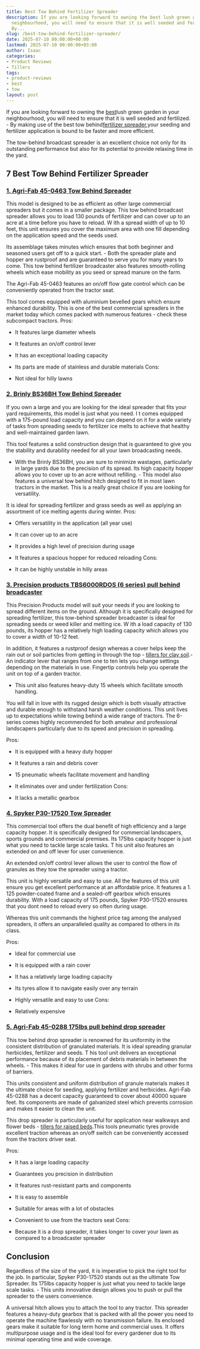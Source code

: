 ```yaml
---
title: Best Tow Behind Fertilizer Spreader
description: If you are looking forward to owning the best lush green garden in your
  neighbourhood, you will need to ensure that it is well seeded and fertilized. -
  By...
slug: /best-tow-behind-fertilizer-spreader/
date: 2025-07-10 00:00:00+00:00
lastmod: 2025-07-10 00:00:00+03:00
author: Isaac
categories:
- Product Reviews
- Tillers
tags:
- product-reviews
- best
- tow
layout: post
---
```

If you are looking forward to owning the [best](https://pestpolicy.com/best-chipmunk-repellents/)lush green garden in your neighbourhood, you will need to ensure that it is well seeded and fertilized. - By making use of the best tow behind[fertilizer spreader](http://ijirst.org/Article.php?manuscript=IJIRSTV3I11107),your seeding and fertilizer application is bound to be faster and more efficient.

The tow-behind broadcast spreader is an excellent choice not only for its outstanding performance but also for its potential to provide relaxing time in the yard.

##  7 Best Tow Behind Fertilizer Spreader

###  [1. Agri-Fab 45-0463 Tow Behind Spreader](https://www.amazon.com/dp/B002U0KDHI/?tag=p-policy-20)

This model is designed to be as efficient as other large commercial spreaders but it comes in a smaller package. This tow behind broadcast spreader allows you to load 130 pounds of fertilizer and can cover up to an acre at a time before you have to reload. W ith a spread width of up to 10 feet, this unit ensures you cover the maximum area with one fill depending on the application speed and the seeds used.

Its assemblage takes minutes which ensures that both beginner and seasoned users get off to a quick start. - Both the spreader plate and hopper are rustproof and are guaranteed to serve you for many years to come. This tow behind fertilizer broadcaster also features smooth-rolling wheels which ease mobility as you seed or spread manure on the farm.

The Agri-Fab 45-0463 features an on/off flow gate control which can be conveniently operated from the tractor seat.

This tool comes equipped with aluminium bevelled gears which ensure enhanced durability. This is one of the best commercial spreaders in the market today which comes packed with numerous features - check these subcompact tractors.
Pros:

- It features large diameter wheels

- It features an on/off control lever

- It has an exceptional loading capacity

- Its parts are made of stainless and durable materials Cons:

- Not ideal for hilly lawns

###  [2. Brinly BS36BH Tow Behind Spreader](https://www.amazon.com/dp/B002U0KDHI/?tag=p-policy-20)

If you own a large and you are looking for the ideal spreader that fits your yard requirements, this model is just what you need. I t comes equipped with a 175-pound load capacity and you can depend on it for a wide variety of tasks from spreading seeds to fertilizer ice melts to achieve that healthy and well-maintained garden lawn.

This tool features a solid construction design that is guaranteed to give you the stability and durability needed for all your lawn broadcasting needs.

- With the Brinly BS36BH, you are sure to minimize wastages, particularly in large yards due to the precision of its spread. Its high capacity hopper allows you to cover up to an acre without refilling. - This model also features a universal tow behind hitch designed to fit in most lawn tractors in the market. This is a really great choice if you are looking for versatility.

It is ideal for spreading fertilizer and grass seeds as well as applying an assortment of ice melting agents during winter.
Pros:

- Offers versatility in the application (all year use)

- It can cover up to an acre

- It provides a high level of precision during usage

- It features a spacious hopper for reduced reloading Cons:

- It can be highly unstable in hilly areas

###  [3. Precision products TBS6000RDOS (6 series) pull behind broadcaster](https://www.amazon.com/dp/B000PSUS0Y/?tag=p-policy-20)

This Precision Products model will suit your needs if you are looking to spread different items on the ground. Although it is specifically designed for spreading fertilizer, this tow-behind spreader broadcaster is ideal for spreading seeds or weed killer and melting ice. W ith a load capacity of 130 pounds, its hopper has a relatively high loading capacity which allows you to cover a width of 10-12 feet.

In addition, it features a rustproof design whereas a cover helps keep the rain out or soil particles from getting in through the top - [tillers for clay soil](https://pestpolicy.com/best-electric-tiller-for-clay-soil/).- An indicator lever that ranges from one to ten lets you change settings depending on the materials in use. Fingertip controls help you operate the unit on top of a garden tractor.

- This unit also features heavy-duty 15 wheels which facilitate smooth handling.

You will fall in love with its rugged design which is both visually attractive and durable enough to withstand harsh weather conditions. This unit lives up to expectations while towing behind a wide range of tractors. The 6-series comes highly recommended for both amateur and professional landscapers particularly due to its speed and precision in spreading.

Pros:

- It is equipped with a heavy duty hopper

- It features a rain and debris cover

- 15 pneumatic wheels facilitate movement and handling

- It eliminates over and under fertilization Cons:

- It lacks a metallic gearbox

###  [4. Spyker P30-17520 Tow Spreader](https://www.amazon.com/dp/B004APFT16/?tag=p-policy-20)

This commercial tool offers the dual benefit of high efficiency and a large capacity hopper. It is specifically designed for commercial landscapers, sports grounds and commercial premises. Its 175lbs capacity hopper is just what you need to tackle large scale tasks. T his unit also features an extended on and off lever for user convenience.

An extended on/off control lever allows the user to control the flow of granules as they tow the spreader using a tractor.

This unit is highly versatile and easy to use. All the features of this unit ensure you get excellent performance at an affordable price. It features a 1. 125 powder-coated frame and a sealed-off gearbox which ensures durability. With a load capacity of 175 pounds, Spyker P30-17520 ensures that you dont need to reload every so often during usage.

Whereas this unit commands the highest price tag among the analysed spreaders, it offers an unparalleled quality as compared to others in its class.

Pros:

- Ideal for commercial use

- It is equipped with a rain cover

- It has a relatively large loading capacity

- Its tyres allow it to navigate easily over any terrain

- Highly versatile and easy to use Cons:

- Relatively expensive

###  [5. Agri-Fab 45-0288 175lbs pull behind drop spreader](https://www.amazon.com/dp/B000KL1L6Q/?tag=p-policy-20)

This tow behind drop spreader is renowned for its uniformity in the consistent distribution of granulated materials. It is ideal spreading granular herbicides, fertilizer and seeds. T his tool unit delivers an exceptional performance because of its placement of debris materials in between the wheels. - This makes it ideal for use in gardens with shrubs and other forms of barriers.

This units consistent and uniform distribution of granule materials makes it the ultimate choice for seeding, applying fertilizer and herbicides. Agri-Fab 45-0288 has a decent capacity guaranteed to cover about 40000 square feet. Its components are made of galvanized steel which prevents corrosion and makes it easier to clean the unit.

This drop spreader is particularly useful for application near walkways and flower beds - [tillers for raised beds](https://pestpolicy.com/best-tiller-for-raised-beds/).This tools pneumatic tyres provide excellent traction whereas an on/off switch can be conveniently accessed from the tractors driver seat.

Pros:

- It has a large loading capacity

- Guarantees you precision in distribution

- It features rust-resistant parts and components

- It is easy to assemble

- Suitable for areas with a lot of obstacles

- Convenient to use from the tractors seat Cons:

- Because it is a drop spreader, it takes longer to cover your lawn as compared to a broadcaster spreader

##  Conclusion

Regardless of the size of the yard, it is imperative to pick the right tool for the job. In particular, Spyker P30-17520 stands out as the ultimate Tow Spreader. Its 175lbs capacity hopper is just what you need to tackle large scale tasks. - This units innovative design allows you to push or pull the spreader to the users convenience.

A universal hitch allows you to attach the tool to any tractor. This spreader features a heavy-duty gearbox that is packed with all the power you need to operate the machine flawlessly with no transmission failure. Its enclosed gears make it suitable for long term home and commercial uses. It offers multipurpose usage and is the ideal tool for every gardener due to its minimal operating time and wide coverage.
